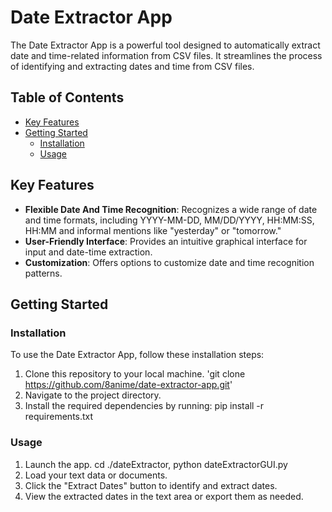 # Date Extractor App

The Date Extractor App is a powerful tool designed to automatically extract date and time-related information from CSV files. It streamlines the process of identifying and extracting dates and time from CSV files.

## Table of Contents
- [Key Features](#key-features)
- [Getting Started](#getting-started)
  - [Installation](#installation)
  - [Usage](#usage)

## Key Features
- **Flexible Date And Time Recognition**: Recognizes a wide range of date and time formats, including YYYY-MM-DD, MM/DD/YYYY, HH:MM:SS, HH:MM and informal mentions like "yesterday" or "tomorrow."
- **User-Friendly Interface**: Provides an intuitive graphical interface for input and date-time extraction.
- **Customization**: Offers options to customize date and time recognition patterns.

## Getting Started
### Installation
To use the Date Extractor App, follow these installation steps:
1. Clone this repository to your local machine. 'git clone https://github.com/8anime/date-extractor-app.git'
2. Navigate to the project directory.
3. Install the required dependencies by running: pip install -r requirements.txt

### Usage
1. Launch the app. cd ./dateExtractor, python dateExtractorGUI.py
2. Load your text data or documents.
3. Click the "Extract Dates" button to identify and extract dates.
4. View the extracted dates in the text area or export them as needed.



